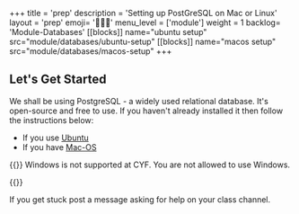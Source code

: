 +++
title = 'prep'
description = 'Setting up PostGreSQL on Mac or Linux'
layout = 'prep'
emoji= '🧑🏾‍💻'
menu_level = ['module']
weight = 1
backlog= 'Module-Databases'
[[blocks]]
name="ubuntu setup"
src="module/databases/ubuntu-setup"
[[blocks]]
name="macos setup"
src="module/databases/macos-setup"
+++

## Let's Get Started

We shall be using PostgreSQL - a widely used relational database. It's open-source and free to use. If you haven't already installed it then follow the instructions below:

- If you use [Ubuntu](#ubuntu-setup)
- If you have [Mac-OS](#macos-setup)

{{<note title="Windows" type="warning">}}
Windows is not supported at CYF. You are not allowed to use Windows.
<!-- END-CYF-ONLY -->
{{</note>}}

If you get stuck post a message asking for help on your class channel.
